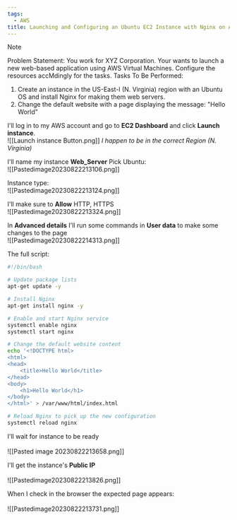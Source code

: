 ```yaml
---
tags:
  - AWS
title: Launching and Configuring an Ubuntu EC2 Instance with Nginx on AWS
---
```


 

> [!NOTE]
> Problem Statement: 
> You work for XYZ Corporation. Your wants to launch a new web-based application using AWS Virtual Machines. Configure the resources accMdingly for the tasks. Tasks To Be Performed: 
> 1. Create an instance in the US-East-l (N. Virginia) region with an Ubuntu OS and install Nginx for making them web servers. 
> 2. Change the default website with a page displaying the message: "Hello World"


I'll log in to my AWS account and go to **EC2 Dashboard** and click **Launch instance**. 
<br>![[Launch instance Button.png]]
*I happen to be in the correct Region (N. Virginia)*

I'll name my instance **Web_Server**
Pick Ubuntu:
<br>![[Pastedimage20230822213106.png]]  

Instance type:
<br>![[Pastedimage20230822213124.png]]  

I'll make sure to **Allow** HTTP, HTTPS 
<br>![[Pastedimage20230822213324.png]]  

In **Advanced details** I'll run some commands in **User data** to make some changes to the page
<br>![[Pastedimage20230822214313.png]]  

The full script:
```bash
#!/bin/bash

# Update package lists
apt-get update -y

# Install Nginx
apt-get install nginx -y

# Enable and start Nginx service
systemctl enable nginx
systemctl start nginx

# Change the default website content
echo '<!DOCTYPE html>
<html>
<head>
    <title>Hello World</title>
</head>
<body>
    <h1>Hello World</h1>
</body>
</html>' > /var/www/html/index.html

# Reload Nginx to pick up the new configuration
systemctl reload nginx
```


I'll wait for instance to be ready  
<br>![[Pasted image 20230822213658.png]]  

I'll get the instance's **Public IP**    
<br> ![[Pastedimage20230822213826.png]]

When I check in the browser the expected page appears:  
<br> ![[Pastedimage20230822213731.png]]
